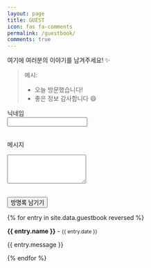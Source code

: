 ```yaml
---
layout: page
title: GUEST
icon: fas fa-comments
permalink: /guestbook/
comments: true
---
```


여기에 여러분의 이야기를 남겨주세요! ✨

> 예시:
> - 오늘 방문했습니다!
> - 좋은 정보 감사합니다 😄

<form method="POST" action="https://comment-w-guestbook.lanitoous.workers.dev/api/handle/form">
  <label>닉네임</label><br>
  <input type="text" name="fields[name]" required><br><br>

  <label>메시지</label><br>
  <textarea name="fields[message]" rows="4" required></textarea><br><br>

  <input type="hidden" name="fields[slug]" value="guestbook">
  <input type="hidden" name="options[url]" value="https://lanitoous.github.io/guestbook/">

  <button type="submit">방명록 남기기</button>
</form>



{% for entry in site.data.guestbook reversed %}
  <div class="guestbook-entry">
    <strong>{{ entry.name }}</strong> - <small>{{ entry.date }}</small>
    <p>{{ entry.message }}</p>
  </div>
{% endfor %}
